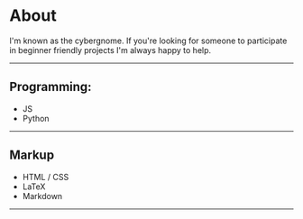# About
I'm known as the cybergnome. 
If you're looking for someone to participate in beginner friendly projects I'm always happy to help.

---

## Programming:
- JS
- Python

---

## Markup
- HTML / CSS
- LaTeX
- Markdown

---

<!---
cybrzwerg/cybrzwerg is a ✨ special ✨ repository because its `README.md` (this file) appears on your GitHub profile.
You can click the Preview link to take a look at your changes.
--->
